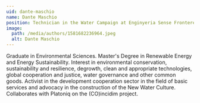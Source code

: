 ```yaml
---
uid: dante-maschio
name: Dante Maschio
position: Technician in the Water Campaign at Enginyeria Sense Fronteres
image:
  path: /media/authors/1581682236964.jpeg
  alt: Dante Maschio
---
```

Graduate in Environmental Sciences. Master's Degree in Renewable Energy and Energy Sustainability. Interest in environmental conservation, sustainability and resilience, degrowth, clean and appropriate technologies, global cooperation and justice, water governance and other common goods. Activist in the development cooperation sector in the field of basic services and advocacy in the construction of the New Water Culture. Collaborates with Platoniq on the (CO)incidim project.